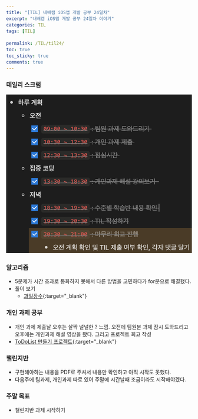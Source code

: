 ```yaml
---
title: "[TIL] 내배캠 iOS앱 개발 공부 24일차"
excerpt: "내배캠 iOS앱 개발 공부 24일차 이야기"
categories: TIL
tags: [TIL]

permalink: /TIL/til24/   
toc: true            
toc_sticky: true     
comments: true       
---
```


### 데일리 스크럼  
![](/assets/images/categories/til/2024-03-29-til24.png)

### 알고리즘
- 5문제가 시간 초과로 통화하지 못해서 다른 방법을 고민하다가 for문으로 해결했다. 
- 풀이 보기
    - [과일장수](https://limlogging.github.io/algorithm/%EA%B3%BC%EC%9D%BC%EC%9E%A5%EC%88%98/){:target="_blank"}

### 개인 과제 공부 
- 개인 과제 제출날 오후는 살짝 널널한 ? 느낌. 오전에 팀원분 과제 잠시 도와드리고 오후에는 개인과제 해설 영상을 봤다. 그리고 프로젝트 회고 작성  
- [ToDoList 만들기 프로젝트](https://limlogging.github.io/sparta/ToDoList/){:target="_blank"}
    
### 챌린지반 
- 구현해야하는 내용을 PDF로 주셔서 내용만 확인하고 아직 시작도 못했다. 
- 다음주에 팀과제, 개인과제 따로 있어 주말에 시간날때 조금이라도 시작해야겠다. 

### 주말 목표
- 챌린지반 과제 시작하기 
